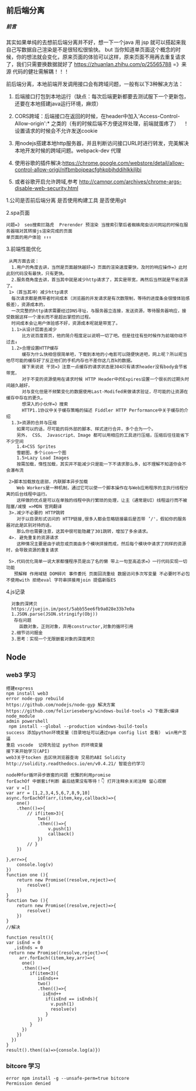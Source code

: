 ## 前后端分离
##### 前言
其实如果单纯的去想前后端分离并不好，想一下一个java 用 jsp 就可以搭起来我自己写数据自己渲染是不是很轻松很愉快。
but 当你知道单页面这个概念的时候，你的想法就会变化，原来页面的体验可以这样，原来页面不用再去重复请求了，我们只需要换数据就好了
https://zhuanlan.zhihu.com/p/25565788 =》来源
代码的健壮需解耦！！！

前后端分离，本地前端开发调用接口会有跨域问题，一般有以下3种解决方法：

1. 后端接口打包到本地运行（缺点：每次后端更新都要去测试服下一个更新包，还要在本地搭建java运行环境，麻烦）

2. CORS跨域：后端接口在返回的时候，在header中加入'Access-Control-Allow-origin':* 之类的（有的时候后端不方便这样处理，前端就蛋疼了）
   ！设置请求的时候会不允许发送cookie

3. 用nodejs搭建本地http服务器，并且判断访问接口URL时进行转发，完美解决本地开发时候的跨域问题。webpack-dev 代理

4. 使用谷歌的插件解决:https://chrome.google.com/webstore/detail/allow-control-allow-origi/nlfbmbojpeacfghkpbjhddihlkkiljbi

5. 或者谷歌开启允许跨域,参考 http://camnpr.com/archives/chrome-args-disable-web-security.html

1.公司是否前后端分离 是否使用构建工具 是否使用git

2.spa页面
```
问题=》 seo搜索拦路虎  Prerender 预渲染 当搜索引擎后者蜘蛛爬虫访问网站的时候在服务器端对其转接js渲染完成的页面
单页面的用户体验 ↑↑↑
```
3.前端性能优化
```
 从两方面去说：
  1.用户的角度去讲，当然是页面越快越好=》页面的渲染速度要快，及时的响应操作=》此时此刻代码没有最快，只有更快。
  2.服务商角度去讲，首当其中就是减少http请求了，其实是带宽，再然后当然就是节省资源了。
 1>（首当其冲）减少http请求
  每次请求都是携带者时间成本（浏览器的并发请求是有次数限制，等待的进度条会很慢体验感极差），资源成本的，
  一次完整的http请求需要经过DNS寻址，与服务器立连接，发送资源，等待服务器响应，接受数据这样一个漫长而不是超出掌控的过程。
  时间成本会让用户体验感不好，资源成本呢就是带宽了。 
  1.1>从设计层面去减少
      比方说百度首页，他的简介程度足以说明一切了吧。但是往往有些时候作为前端你绕不过去↓
  1.2>合理设置HTTP缓存
      缓存为什么快相信很简单吧，下载到本地的小电影可以随便快进吧，网上呢？所以呢当他尽可能的缓存好了反正他们的手机内存也不差你这几百k的数据。
      接下来说说 干货=》注意一点缓存的请求状态是304只有请求header没有body会节省带宽，
      对于不变的资源使用在请求时候 HTTP Header中的Expires设置一个很长的过期头时间越久越好，
      对与变化但是不频繁变化的数据使用Last-Modifed来做请求验证，尽可能的让资源在缓存中存在的更久。
      想深入的小伙伴=》搜索 
      HTTP1.1协议中关于缓存策略的描述 Fiddler HTTP Performance中关于缓存的介绍
  1.3>资源的合并与压缩
    如果可以的话，尽可能的将外部的脚本、样式进行合并，多个合为一个。
    另外， CSS、 Javascript、Image 都可以用相应的工具进行压缩，压缩后往往能省下不少空间
    1.4>CSS Sprites
    雪碧图，多个icon一个图
    1.5>Lazy Load Images
    按需加载，惰性加载，其实并不能减少只是能一下不请求那么多，如不理解不知道你会不会瀑布流
    
 2>脚本加载放在底部，内联脚本异步加载
    Web Workers是一种机制，通过它可以使一个脚本操作在与Web应用程序的主执行线程分离的后台线程中运行。
    这样做的优点是可以在单独的线程中执行繁琐的处理，让主（通常是UI）线程运行而不被阻塞/减慢 =>MDN 官网翻译
 3>.减少不必要的 HTTP跳转　　
    对于以目录形式访问的 HTTP链接,很多人都会忽略链接最后是否带 ’/'，假如你的服务器对此是区别对待的话，
    那么你也需要注意，这其中很可能隐藏了301跳转，增加了多余请求。　　
 4>. 避免重复的资源请求　　
    这种情况主要是由于疏忽或页面由多个模块拼接而成，然后每个模块中请求了同样的资源时，会导致资源的重复请求
    
 5>.代码优化简单一说大家都懂程序员是出了名的懒 带上一句至高追求=》一行代码实现一切功能
   预解释 作用域链 DOM碎片 事件委托 页面回流重绘 数据访问多次写变量 不必要时不必包 不使用with 拒绝eval 字符串拼接用join 提倡新版ES
```
4.js记录
```
  对象的深拷贝
  https://juejin.im/post/5abb55ee6fb9a028e33b7e0a
  1.JSON.parse(JSON.stringify(Obj)) 
   存在问题
     函数对象，正则对象，弃用constructor,对象的循环引用
  2.细节访问掘金
  3.思考：实现一个无限嵌套对象的深度拷贝
```


## Node 
### web3 学习
```
搭建express 
npm install web3
error node-gyp rebuild
https://github.com/nodejs/node-gyp 解决方案
https://github.com/felixrieseberg/windows-build-tools =》下载源c编译node_module
admin powershell
 npm install --global --production windows-build-tools
success 添加python环境变量（目录地址可以通过npm config list 查看） win用户苦逼 
重启 vscode  记得先验证 python 的环境变量
接下来开始学习(API)
web3关于tocken 去区块浏览器查询 交易的ABI Solidity
http://solidity.readthedocs.io/en/v0.4.21/ 智能合约学习
```
```
node种for循环异步嵌套的问题 优雅的利用promise
forEachOf 中嵌套if判断 最后结果没有等待！👇 打开注释余关闭注释 留心观察
var v =[]
var arr = [1,2,3,4,5,6,7,8,9,10]
async.forEachOf(arr,(item,key,callback)=>{
    one()
    .then(()=>{
        // if(item>3){
            two()
            .then(()=>{
                v.push(1) 
                callback()
            })
        // }      
    })
    
},err=>{
    console.log(v)
})
function one (){
    return new Promise((resolve,reject)=>{
        resolve()
    })
}
function two (){
    return new Promise((resolve,reject)=>{
        resolve()
    })
}
//解决

function result(){
var isEnd = 0
   ,isEnds = 0
 return new Promise((resolve,reject)=>{
     arr.forEach((item,key,arr)=>{
      one()
      .then(()=>{
         if(item<3){
            isEnds++
            two()
            .then(()=>{
              isEnd++
               if(isEnd == isEnds){
                 v.push(1)
                 resolve(v)
               }
            })
         }
      })
    }) 
  })
} 
result().then((a)=>{console.log(a)})
```
### bitcore 学习
```
error npm install -g --unsafe-perm=true bitcore
Permission denied
```
